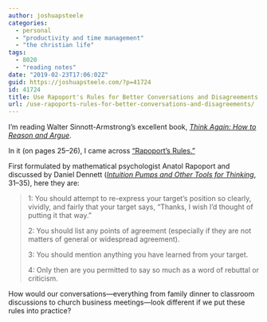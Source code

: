```yaml
---
author: joshuapsteele
categories:
  - personal
  - "productivity and time management"
  - "the christian life"
tags:
  - 8020
  - "reading notes"
date: "2019-02-23T17:06:02Z"
guid: https://joshuapsteele.com/?p=41724
id: 41724
title: Use Rapoport's Rules for Better Conversations and Disagreements
url: /use-rapoports-rules-for-better-conversations-and-disagreements/
---
```


I’m reading Walter Sinnott-Armstrong’s excellent book, [*Think Again: How to Reason and Argue*](https://amzn.to/2BNTlTq).

In it (on pages 25–26), I came across [“Rapoport’s Rules.”](https://rationalwiki.org/wiki/Rapoport%27s_Rules)

First formulated by mathematical psychologist Anatol Rapoport and discussed by Daniel Dennett ([*Intuition Pumps and Other Tools for Thinking*](https://amzn.to/2NmrH4m), 31–35), here they are:

> 1: You should attempt to re-express your target’s position so clearly, vividly, and fairly that your target says, “Thanks, I wish I’d thought of putting it that way.”
> 
>  2: You should list any points of agreement (especially if they are not matters of general or widespread agreement).
> 
>  3: You should mention anything you have learned from your target.
> 
>  4: Only then are you permitted to say so much as a word of rebuttal or criticism.

How would our conversations—everything from family dinner to classroom discussions to church business meetings—look different if we put these rules into practice?